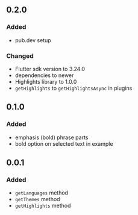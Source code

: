 ## 0.2.0

### Added
- pub.dev setup

### Changed
- Flutter sdk version to 3.24.0
- dependencies to newer 
- Highlights library to 1.0.0
- `getHighlights` to `getHighlightsAsync` in plugins

## 0.1.0

### Added
- emphasis (bold) phrase parts
- bold option on selected text in example

## 0.0.1

### Added

- `getLanguages` method
- `getThemes` method
- `getHighlights` method
